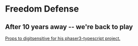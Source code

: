# Freedom Defense
## After 10 years away -- we're back to play

[Props to digitsensitive for his phaser3-typescript project.](https://github.com/digitsensitive/phaser3-typescript)
